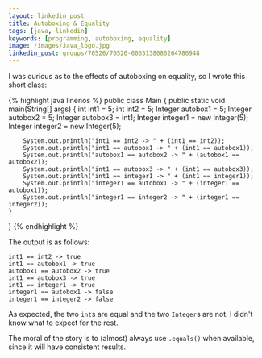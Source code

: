 ```yaml
---
layout: linkedin_post
title: Autoboxing & Equality
tags: [java, linkedin]
keywords: [programming, autoboxing, equality]
image: /images/Java_logo.jpg
linkedin_post: groups/70526/70526-6065138086264786948
---
```


I was curious as to the effects of autoboxing on equality, so I wrote this short class:

{% highlight java linenos %}
public class Main {
    public static void main(String[] args) {
        int int1 = 5;
        int int2 = 5;
        Integer autobox1 = 5;
        Integer autobox2 = 5;
        Integer autobox3 = int1;
        Integer integer1 = new Integer(5);
        Integer integer2 = new Integer(5);

        System.out.println("int1 == int2 -> " + (int1 == int2));
        System.out.println("int1 == autobox1 -> " + (int1 == autobox1));
        System.out.println("autobox1 == autobox2 -> " + (autobox1 == autobox2));
        System.out.println("int1 == autobox3 -> " + (int1 == autobox3));
        System.out.println("int1 == integer1 -> " + (int1 == integer1));
        System.out.println("integer1 == autobox1 -> " + (integer1 == autobox1));
        System.out.println("integer1 == integer2 -> " + (integer1 == integer2));
    }
}
{% endhighlight %}

The output is as follows:

```
int1 == int2 -> true
int1 == autobox1 -> true
autobox1 == autobox2 -> true
int1 == autobox3 -> true
int1 == integer1 -> true
integer1 == autobox1 -> false
integer1 == integer2 -> false
```

As expected, the two `int`s are equal and the two `Integer`s are not. I didn't know what to expect for the rest.

The moral of the story is to (almost) always use `.equals()` when available, since it will have consistent results.
